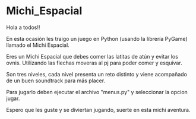 # Michi_Espacial

Hola a todos!!

En esta ocasión les traigo un juego en Python (usando la librería PyGame) llamado el Michi Espacial.

Eres un Michi Espacial que debes comer las latitas de atún y evitar los ovnis. Utilizando las flechas moveras al pj para poder comer y esquivar.

Son tres niveles, cada nivel presenta un reto distinto y viene acompañado de un buen soundtrack para más placer.

Para jugarlo deben ejecutar el archivo "menus.py" y seleccionar la opcion jugar.

Espero que les guste y se diviertan jugando, suerte en esta michi aventura.
